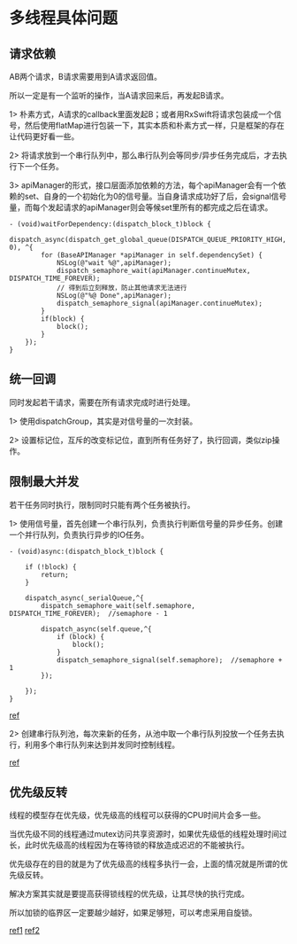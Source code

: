 # 多线程具体问题

## 请求依赖

AB两个请求，B请求需要用到A请求返回值。

所以一定是有一个监听的操作，当A请求回来后，再发起B请求。

1> 朴素方式，A请求的callback里面发起B；或者用RxSwift将请求包装成一个信号，然后使用flatMap进行包装一下，其实本质和朴素方式一样，只是框架的存在让代码更好看一些。

2> 将请求放到一个串行队列中，那么串行队列会等同步/异步任务完成后，才去执行下一个任务。

3> apiManager的形式，接口层面添加依赖的方法，每个apiManager会有一个依赖的set、自身的一个初始化为0的信号量。当自身请求成功好了后，会signal信号量，而每个发起请求的apiManager则会等候set里所有的都完成之后在请求。

```
- (void)waitForDependency:(dispatch_block_t)block {
    dispatch_async(dispatch_get_global_queue(DISPATCH_QUEUE_PRIORITY_HIGH, 0), ^{
        for (BaseAPIManager *apiManager in self.dependencySet) {
            NSLog(@"wait %@",apiManager);
            dispatch_semaphore_wait(apiManager.continueMutex, DISPATCH_TIME_FOREVER);
            // 得到后立刻释放，防止其他请求无法进行
            NSLog(@"%@ Done",apiManager);
            dispatch_semaphore_signal(apiManager.continueMutex);
        }
        if(block) {
            block();
        }
    });
}
```

## 统一回调

同时发起若干请求，需要在所有请求完成时进行处理。

1> 使用dispatchGroup，其实是对信号量的一次封装。

2> 设置标记位，互斥的改变标记位，直到所有任务好了，执行回调，类似zip操作。

## 限制最大并发

若干任务同时执行，限制同时只能有两个任务被执行。

1> 使用信号量，首先创建一个串行队列，负责执行判断信号量的异步任务。创建一个并行队列，负责执行异步的IO任务。

```
- (void)async:(dispatch_block_t)block {
    
    if (!block) {
        return;
    }

    dispatch_async(_serialQueue,^{
        dispatch_semaphore_wait(self.semaphore, DISPATCH_TIME_FOREVER);  //semaphore - 1

        dispatch_async(self.queue,^{
            if (block) {
                block();
            }
            dispatch_semaphore_signal(self.semaphore);  //semaphore + 1
        });
        
    });
}
```

[ref](https://github.com/buaa0300/QSDispatchQueue/blob/master/QSDispatchQueue/QSDispatchQueue.m)

2> 创建串行队列池，每次来新的任务，从池中取一个串行队列投放一个任务去执行，利用多个串行队列来达到并发同时控制线程。

[ref](https://github.com/ibireme/YYDispatchQueuePool/)

## 优先级反转

线程的模型存在优先级，优先级高的线程可以获得的CPU时间片会多一些。

当优先级不同的线程通过mutex访问共享资源时，如果优先级低的线程处理时间过长，此时优先级高的线程因为在等待锁的释放造成迟迟的不能被执行。

优先级存在的目的就是为了优先级高的线程多执行一会，上面的情况就是所谓的优先级反转。

解决方案其实就是要提高获得锁线程的优先级，让其尽快的执行完成。

所以加锁的临界区一定要越少越好，如果足够短，可以考虑采用自旋锁。

[ref1](https://blog.csdn.net/feixiaoxing/article/details/7061582)
[ref2](http://qqzhihu.com/cyyljw-p-8006859.html)
